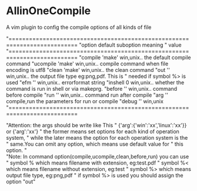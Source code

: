 AllinOneCompile
===============

A vim plugin to config the compile options of all kinds of file

"==========================================================================
"option	 	default	suboption	  	meaning
"			value
"==========================================================================
"compile    'make'	win,unix..		the default compile command
"ucompile	'make'	win,unix..		compile command when file encoding is utf8
"clean      'make'	win,unix..		the clean command
"out		''		win,unix..		the output file type eg:png,pdf. This is
"										needed if symbol %> is used
"efm        ''		win,unix..		errorformat string
"inshell    0		win,unix..		whether the command is run in shell or via makeprg.
"before		''		win,unix..		command before compile
"run		''		win,unix..		command run after compile
"arg		''		compile,run		the parameters for run or compile
"debug		''		win,unix
"==========================================================================

"Attention: the args should be write like This
"			{'arg':{'win':'xx','linux':'xx'}} or {'arg':'xx'}
"			the former means set options for each kind of operation system,
"			while the later means the option for each operation system is the
"			same.You can omit any option, which means use default value for
"			this option.
"			
"Note:		In command option(compile,ucompile,clean,before,run) you can use
"			symbol %  which means filename with extension, eg:test.pdf
"			symbol %< which means filename without extension, eg:test
"			symbol %> which means output file type, eg:png,pdf
"			if symbol %> is used you should assign the option "out"


